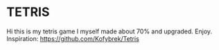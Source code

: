 # TETRIS
Hi this is my tetris game I myself made about 70% and upgraded. Enjoy.
Inspiration: https://github.com/Kofybrek/Tetris

